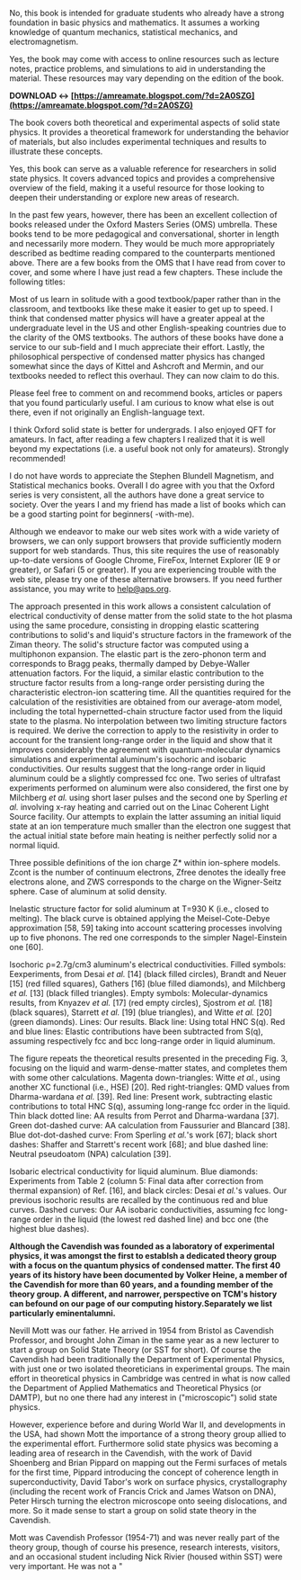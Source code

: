 No, this book is intended for graduate students who already have a strong foundation in basic physics and mathematics. It assumes a working knowledge of quantum mechanics, statistical mechanics, and electromagnetism.
 
Yes, the book may come with access to online resources such as lecture notes, practice problems, and simulations to aid in understanding the material. These resources may vary depending on the edition of the book.
 
**DOWNLOAD ↔ [https://amreamate.blogspot.com/?d=2A0SZG](https://amreamate.blogspot.com/?d=2A0SZG)**


 
The book covers both theoretical and experimental aspects of solid state physics. It provides a theoretical framework for understanding the behavior of materials, but also includes experimental techniques and results to illustrate these concepts.
 
Yes, this book can serve as a valuable reference for researchers in solid state physics. It covers advanced topics and provides a comprehensive overview of the field, making it a useful resource for those looking to deepen their understanding or explore new areas of research.
 
In the past few years, however, there has been an excellent collection of books released under the Oxford Masters Series (OMS) umbrella. These books tend to be more pedagogical and conversational, shorter in length and necessarily more modern. They would be much more appropriately described as bedtime reading compared to the counterparts mentioned above. There are a few books from the OMS that I have read from cover to cover, and some where I have just read a few chapters. These include the following titles:
 
Most of us learn in solitude with a good textbook/paper rather than in the classroom, and textbooks like these make it easier to get up to speed. I think that condensed matter physics will have a greater appeal at the undergraduate level in the US and other English-speaking countries due to the clarity of the OMS textbooks. The authors of these books have done a service to our sub-field and I much appreciate their effort. Lastly, the philosophical perspective of condensed matter physics has changed somewhat since the days of Kittel and Ashcroft and Mermin, and our textbooks needed to reflect this overhaul. They can now claim to do this.
 
Please feel free to comment on and recommend books, articles or papers that you found particularly useful. I am curious to know what else is out there, even if not originally an English-language text.
 
I think Oxford solid state is better for undergrads. I also enjoyed QFT for amateurs. In fact, after reading a few chapters I realized that it is well beyond my expectations (i.e. a useful book not only for amateurs). Strongly recommended!
 
I do not have words to appreciate the Stephen Blundell Magnetism, and Statistical mechanics books.
Overall I do agree with you that the Oxford series is very consistent, all the authors have done a great service to society.
Over the years I and my friend has made a list of books which can be a good starting point for beginners( -with-me).

Although we endeavor to make our web sites work with a wide variety of browsers, we can only support browsers that provide sufficiently modern support for web standards. Thus, this site requires the use of reasonably up-to-date versions of Google Chrome, FireFox, Internet Explorer (IE 9 or greater), or Safari (5 or greater). If you are experiencing trouble with the web site, please try one of these alternative browsers. If you need further assistance, you may write to help@aps.org.
 
The approach presented in this work allows a consistent calculation of electrical conductivity of dense matter from the solid state to the hot plasma using the same procedure, consisting in dropping elastic scattering contributions to solid's and liquid's structure factors in the framework of the Ziman theory. The solid's structure factor was computed using a multiphonon expansion. The elastic part is the zero-phonon term and corresponds to Bragg peaks, thermally damped by Debye-Waller attenuation factors. For the liquid, a similar elastic contribution to the structure factor results from a long-range order persisting during the characteristic electron-ion scattering time. All the quantities required for the calculation of the resistivities are obtained from our average-atom model, including the total hypernetted-chain structure factor used from the liquid state to the plasma. No interpolation between two limiting structure factors is required. We derive the correction to apply to the resistivity in order to account for the transient long-range order in the liquid and show that it improves considerably the agreement with quantum-molecular dynamics simulations and experimental aluminum's isochoric and isobaric conductivities. Our results suggest that the long-range order in liquid aluminum could be a slightly compressed fcc one. Two series of ultrafast experiments performed on aluminum were also considered, the first one by Milchberg *et al.* using short laser pulses and the second one by Sperling *et al.* involving x-ray heating and carried out on the Linac Coherent Light Source facility. Our attempts to explain the latter assuming an initial liquid state at an ion temperature much smaller than the electron one suggest that the actual initial state before main heating is neither perfectly solid nor a normal liquid.
 
Three possible definitions of the ion charge Z\* within ion-sphere models. Zcont is the number of continuum electrons, Zfree denotes the ideally free electrons alone, and ZWS corresponds to the charge on the Wigner-Seitz sphere. Case of aluminum at solid density.
 
Inelastic structure factor for solid aluminum at T=930 K (i.e., closed to melting). The black curve is obtained applying the Meisel-Cote-Debye approximation [58, 59] taking into account scattering processes involving up to five phonons. The red one corresponds to the simpler Nagel-Einstein one [60].
 
Isochoric ρ=2.7g/cm3 aluminum's electrical conductivities. Filled symbols: Eexperiments, from Desai *et al.* [14] (black filled circles), Brandt and Neuer [15] (red filled squares), Gathers [16] (blue filled diamonds), and Milchberg *et al.* [13] (black filled triangles). Empty symbols: Molecular-dynamics results, from Knyazev *et al.* [17] (red empty circles), Sjostrom *et al.* [18] (black squares), Starrett *et al.* [19] (blue triangles), and Witte *et al.* [20] (green diamonds). Lines: Our results. Black line: Using total HNC S(q). Red and blue lines: Elastic contributions have been subtracted from S(q), assuming respectively fcc and bcc long-range order in liquid aluminum.
 
The figure repeats the theoretical results presented in the preceding Fig. 3, focusing on the liquid and warm-dense-matter states, and completes them with some other calculations. Magenta down-triangles: Witte *et al.*, using another XC functional (i.e., HSE) [20]. Red right-triangles: QMD values from Dharma-wardana *et al.* [39]. Red line: Present work, subtracting elastic contributions to total HNC S(q), assuming long-range fcc order in the liquid. Thin black dotted line: AA results from Perrot and Dharma-wardana [37]. Green dot-dashed curve: AA calculation from Faussurier and Blancard [38]. Blue dot-dot-dashed curve: From Sperling *et al.*'s work [67]; black short dashes: Shaffer and Starrett's recent work [68]; and blue dashed line: Neutral pseudoatom (NPA) calculation [39].
 
Isobaric electrical conductivity for liquid aluminum. Blue diamonds: Experiments from Table 2 (column 5: Final data after correction from thermal expansion) of Ref. [16], and black circles: Desai *et al.*'s values. Our previous isochoric results are recalled by the continuous red and blue curves. Dashed curves: Our AA isobaric conductivities, assuming fcc long-range order in the liquid (the lowest red dashed line) and bcc one (the highest blue dashes).
 
**Although the Cavendish was founded as a laboratory of experimental physics, it was amongst the first to establsh a dedicated theory group with a focus on the quantum physics of condensed matter. The first 40 years of its history have been documented by Volker Heine, a member of the Cavendish for more than 60 years, and a founding member of the theory group. A different, and narrower, perspective on TCM's history can befound on our page of our computing history.Separately we list particularly eminentalumni.**
 
Nevill Mott was our father. He arrived in 1954 from Bristol as Cavendish Professor, and brought John Ziman in the same year as a new lecturer to start a group on Solid State Theory (or SST for short). Of course the Cavendish had been traditionally the Department of Experimental Physics, with just one or two isolated theoreticians in experimental groups. The main effort in theoretical physics in Cambridge was centred in what is now called the Department of Applied Mathematics and Theoretical Physics (or DAMTP), but no one there had any interest in ("microscopic") solid state physics.
 
However, experience before and during World War II, and developments in the USA, had shown Mott the importance of a strong theory group allied to the experimental effort. Furthermore solid state physics was becoming a leading area of research in the Cavendish, with the work of David Shoenberg and Brian Pippard on mapping out the Fermi surfaces of metals for the first time, Pippard introducing the concept of coherence length in superconductivity, David Tabor's work on surface physics, crystallography (including the recent work of Francis Crick and James Watson on DNA), Peter Hirsch turning the electron microscope onto seeing dislocations, and more. So it made sense to start a group on solid state theory in the Cavendish.
 
Mott was Cavendish Professor (1954-71) and was never really part of the theory group, though of course his presence, research interests, visitors, and an occasional student including Nick Rivier (housed within SST) were very important. He was not a "